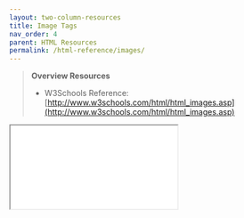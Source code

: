 ```yaml
---
layout: two-column-resources
title: Image Tags
nav_order: 4
parent: HTML Resources
permalink: /html-reference/images/
---
```


> **Overview Resources**
>
> * W3Schools Reference: [http://www.w3schools.com/html/html_images.asp](http://www.w3schools.com/html/html_images.asp)


<iframe src="//codepen.io/vanwars/embed/YaWqaM/?theme-id=18654&default-tab=html,result" allowfullscreen="true" class="codepen-frame"></iframe>
